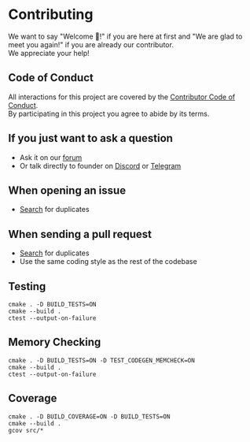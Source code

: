 # Contributing
We want to say "Welcome 👋!" if you are here at first and
"We are glad to meet you again!" if you are already our contributor. \
We appreciate your help!

## Code of Conduct
All interactions for this project are covered by the
[Contributor Code of Conduct](CODE_OF_CONDUCT.md). \
By participating in this project you agree to abide by its terms.

## If you just want to ask a question
- Ask it on our [forum][the-forum]
- Or talk directly to founder on [Discord][the-discord] or
  [Telegram][the-telegram]

## When opening an issue
- [Search][the-issues] for duplicates

## When sending a pull request
- [Search][the-prs] for duplicates
- Use the same coding style as the rest of the codebase

## Testing

```shell
cmake . -D BUILD_TESTS=ON
cmake --build .
ctest --output-on-failure
```

## Memory Checking

```shell
cmake . -D BUILD_TESTS=ON -D TEST_CODEGEN_MEMCHECK=ON
cmake --build .
ctest --output-on-failure
```

## Coverage

```shell
cmake . -D BUILD_COVERAGE=ON -D BUILD_TESTS=ON
cmake --build .
gcov src/*
```

[the-discord]: https://discord.gg/CTMM583G7V
[the-forum]: https://forum.thelang.io/
[the-issues]: https://github.com/thelang-io/docs.thelang.io/issues?q=is%3Aissue
[the-prs]: https://github.com/thelang-io/docs.thelang.io/pulls?q=is%3Apr
[the-telegram]: https://t.me/thelang_io
